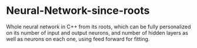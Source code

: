 # Neural-Network-since-roots
Whole neural network in C++ from its roots, which can be fully personalized on its number of input and output neurons, and number of hidden layers as well as neurons on each one, using feed forward for fitting.
